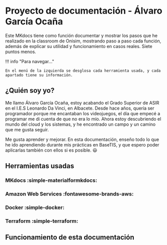 # Proyecto de documentación - Álvaro García Ocaña
Este MKdocs tiene como función documentar y mostrar los pasos que he realizado en la classroom de Onisim, mostrando paso a paso cada función, además de explicar su utilidad y funcionamiento en casos reales. Siete puntos menos.

!!! info "Para navegar..."

    En el menú de la izquierda se desglosa cada herramienta usada, y cada apartado tiene su información.

## ¿Quién soy yo?
Me llamo Álvaro García Ocaña, estoy acabando el Grado Superior de ASIR en el I.E.S Leonardo Da Vinci, en Albacete. Desde hace años, quería ser programador porque me encantaban los videojuegos, el día que empecé a programar me di cuenta de que no era lo mío. Ahora estoy descubriendo el mundo del cloud y los sistemas, y he encontrado un campo y un camino que me gusta seguir.

Me gusta aprender y mejorar. En esta documentación, enseño todo lo que he ido aprendiendo durante mis prácticas en BaseTIS, y que espero poder aplicarlas también con ellos si es posible. :smiley:

## Herramientas usadas
### MKdocs :simple-materialformkdocs:

### Amazon Web Services :fontawesome-brands-aws:

### Docker :simple-docker:

### Terraform :simple-terraform:
## Funcionamiento de esta documentación